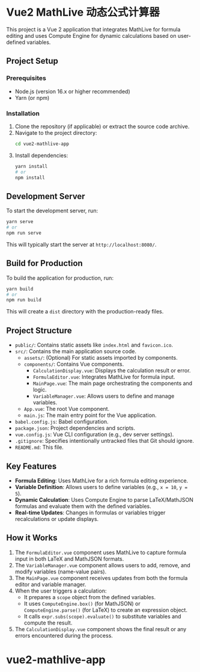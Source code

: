 # Vue2 MathLive 动态公式计算器

This project is a Vue 2 application that integrates MathLive for formula editing and uses Compute Engine for dynamic calculations based on user-defined variables.

## Project Setup

### Prerequisites

- Node.js (version 16.x or higher recommended)
- Yarn (or npm)

### Installation

1. Clone the repository (if applicable) or extract the source code archive.
2. Navigate to the project directory:
   ```sh
   cd vue2-mathlive-app
   ```
3. Install dependencies:
   ```sh
   yarn install
   # or
   npm install
   ```

## Development Server

To start the development server, run:

```sh
yarn serve
# or
npm run serve
```

This will typically start the server at `http://localhost:8080/`.

## Build for Production

To build the application for production, run:

```sh
yarn build
# or
npm run build
```

This will create a `dist` directory with the production-ready files.

## Project Structure

- `public/`: Contains static assets like `index.html` and `favicon.ico`.
- `src/`: Contains the main application source code.
  - `assets/`: (Optional) For static assets imported by components.
  - `components/`: Contains Vue components.
    - `CalculationDisplay.vue`: Displays the calculation result or error.
    - `FormulaEditor.vue`: Integrates MathLive for formula input.
    - `MainPage.vue`: The main page orchestrating the components and logic.
    - `VariableManager.vue`: Allows users to define and manage variables.
  - `App.vue`: The root Vue component.
  - `main.js`: The main entry point for the Vue application.
- `babel.config.js`: Babel configuration.
- `package.json`: Project dependencies and scripts.
- `vue.config.js`: Vue CLI configuration (e.g., dev server settings).
- `.gitignore`: Specifies intentionally untracked files that Git should ignore.
- `README.md`: This file.

## Key Features

- **Formula Editing**: Uses MathLive for a rich formula editing experience.
- **Variable Definition**: Allows users to define variables (e.g., `x = 10`, `y = 5`).
- **Dynamic Calculation**: Uses Compute Engine to parse LaTeX/MathJSON formulas and evaluate them with the defined variables.
- **Real-time Updates**: Changes in formulas or variables trigger recalculations or update displays.

## How it Works

1.  The `FormulaEditor.vue` component uses MathLive to capture formula input in both LaTeX and MathJSON formats.
2.  The `VariableManager.vue` component allows users to add, remove, and modify variables (name-value pairs).
3.  The `MainPage.vue` component receives updates from both the formula editor and variable manager.
4.  When the user triggers a calculation:
    *   It prepares a `scope` object from the defined variables.
    *   It uses `ComputeEngine.box()` (for MathJSON) or `ComputeEngine.parse()` (for LaTeX) to create an expression object.
    *   It calls `expr.subs(scope).evaluate()` to substitute variables and compute the result.
5.  The `CalculationDisplay.vue` component shows the final result or any errors encountered during the process.

# vue2-mathlive-app
